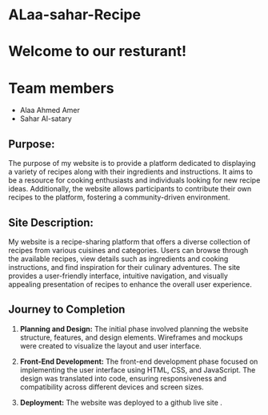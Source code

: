 # ALaa-sahar-Recipe

# Welcome to our resturant!
# Team members

 - Alaa Ahmed Amer
 - Sahar Al-satary

## **Purpose:** 

The purpose of my website is to provide a platform dedicated to displaying a variety of recipes along with their ingredients and instructions. It aims to be a resource for cooking enthusiasts and individuals looking for new recipe ideas. Additionally, the website allows participants to contribute their own recipes to the platform, fostering a community-driven environment.

## **Site Description:**

My website is a recipe-sharing platform that offers a diverse collection of recipes from various cuisines and categories. Users can browse through the available recipes, view details such as ingredients and cooking instructions, and find inspiration for their culinary adventures. The site provides a user-friendly interface, intuitive navigation, and visually appealing presentation of recipes to enhance the overall user experience.

## Journey to Completion

1.  **Planning and Design:** The initial phase involved planning the website structure, features, and design elements. Wireframes and mockups were created to visualize the layout and user interface.
    
2.  **Front-End Development:** The front-end development phase focused on implementing the user interface using HTML, CSS, and JavaScript. The design was translated into code, ensuring responsiveness and compatibility across different devices and screen sizes.
3. **Deployment:** The website was deployed to a github live site .
